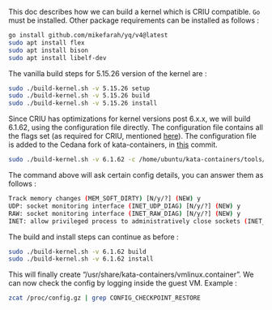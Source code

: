 This doc describes how we can build a kernel which is CRIU compatible. `Go` must be installed. Other package requirements can be installed as follows :

```bash
go install github.com/mikefarah/yq/v4@latest
sudo apt install flex
sudo apt install bison
sudo apt install libelf-dev
```

The vanilla build steps for 5.15.26 version of the kernel are : 

```bash
sudo ./build-kernel.sh -v 5.15.26 setup
sudo ./build-kernel.sh -v 5.15.26 build
sudo ./build-kernel.sh -v 5.15.26 install
```

Since CRIU has optimizations for kernel versions post 6.x.x, we will build 6.1.62, using the configuration file directly. The configuration file contains all the flags set (as required for CRIU, mentioned [here](https://criu.org/Linux_kernel)). The configuration file is added to the Cedana fork of kata-containers, in [this](https://github.com/cedana/kata-containers/commit/34183f9b4ad0eeebffd95dc6518571b7c3ae8bd0) commit. 

```bash
sudo ./build-kernel.sh -v 6.1.62 -c /home/ubuntu/kata-containers/tools/packaging/kernel/configs/amd64-6.1.62-criu-compatible.conf setup
```

The command above will ask certain config details, you can answer them as follows :

```bash
Track memory changes (MEM_SOFT_DIRTY) [N/y/?] (NEW) y
UDP: socket monitoring interface (INET_UDP_DIAG) [N/y/?] (NEW) y
RAW: socket monitoring interface (INET_RAW_DIAG) [N/y/?] (NEW) y
INET: allow privileged process to administratively close sockets (INET_DIAG_DESTROY) [N/y/?] (NEW) N
```

The build and install steps can continue as before : 

```bash
sudo ./build-kernel.sh -v 6.1.62 build
sudo ./build-kernel.sh -v 6.1.62 install
```

This will finally create “/usr/share/kata-containers/vmlinux.container”. We can now check the config by logging inside the guest VM. Example : 

```bash
zcat /proc/config.gz | grep CONFIG_CHECKPOINT_RESTORE
```